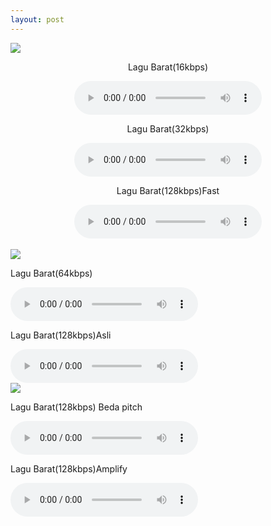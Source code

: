 ```yaml
---
layout: post
---
```


<html manifest="cache.manifest">
<body>
<img src="/images/fulls/03.jpg" class="fit image">
<div id="result"></div>
<script>
if(typeof(Storage)!=="undefined")
  {
  localStorage.keterangan="<p>Github Pages ini merupakan tugas kelompok dari mata kuliah Application Mobile .Kelompok kami beranggotakan 5 orang ,yaitu : Gita Adryana, Nursaleha, R.Recha Astari, Wetenrisoi Hafsa, dan Yulisa Rosliana .Github pages ini menggunakan thema jekyll, dan tulisan ini disimpan di local storage browser.Di bawah ini kami akan menampilkan beberapa multimedia berupa lagu yang kualitasnya berbeda-beda.</p>";
  document.getElementById("result").innerHTML="" + localStorage.keterangan;
  }
else
  {
  document.getElementById("result").innerHTML="Sorry, your browser does not support web storage...";
  }
</script>
<center>
<p>Lagu Barat(16kbps)</p>
<audio controls="controls">
<source src="mp3/lagu-barat16.mp3" type="audio/mpeg" />
</audio>
<p>Lagu Barat(32kbps)</p>
<audio controls="controls">
<source src="mp3/lagu-barat32.mp3" type="audio/mpeg" />
</audio>
<p>Lagu Barat(128kbps)Fast </p>
<audio controls="controls">
<source src="mp3/lagu-barat128fast.mp3" type="audio/mpeg" />
</audio>
</center>
<br>
<img src="/images/fulls/02.jpg" class="fit image">
<p>Lagu Barat(64kbps)</p>
<audio controls="controls">
<source src="mp3/lagu-barat64.mp3" type="audio/mpeg" />
</audio>
<p>Lagu Barat(128kbps)Asli</p>
<audio controls="controls">
<source src="mp3/lagu-barat128.mp3" type="audio/mpeg" />
</audio><br>
<img src="/images/fulls/01.jpg" class="fit image">
<p>Lagu Barat(128kbps) Beda pitch</p>
<audio controls="controls">
<source src="mp3/lagu-barat128pitch.mp3" type="audio/mpeg" />
</audio>
<p>Lagu Barat(128kbps)Amplify</p>
<audio controls="controls">
<source src="mp3/lagu-barat128amplify.mp3" type="audio/mpeg" />
</audio>
</body>
</html>
